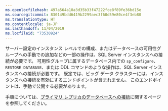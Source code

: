 ```yaml
---
ms.openlocfilehash: 497a564a10a3d35b33f47222fce8f89fe36bd15e
ms.sourcegitcommit: 830149bdd6419b2299aec3f60d59e80ce4f3eb80
ms.translationtype: HT
ms.contentlocale: ja-JP
ms.lasthandoff: 11/04/2019
ms.locfileid: "73530924"
---
```

サーバー設定のインスタンス レベルでの構成、またはデータベースの可用性グループへの手動での追加などの一部の操作は、SQL Server インスタンスへの接続が必要です。 可用性グループに属するデータベース内での `sp_configure`、`RESTORE DATABASE`、または DDL コマンドのような操作は、SQL Server インスタンスへの接続が必要です。 既定では、ビッグ データ クラスターには、インスタンスへの接続を有効にするエンドポイントが含まれません。 このエンドポイントは、手動で公開する必要があります。

手順については、[プライマリ レプリカのデータベースへの接続](../big-data-cluster/deployment-high-availability.md#instance-connect)に関するページを参照してください。
